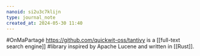 ```yaml
---
nanoid: si2u3c7klijn
type: journal_note
created_at: 2024-05-30 11:40
---
```

#OnMaPartagé https://github.com/quickwit-oss/tantivy is a [[full-text search engine]] #library inspired by Apache Lucene and written in [[Rust]].
